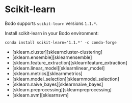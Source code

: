 # Scikit-learn

Bodo supports `scikit-learn` versions `1.1.*`.

Install scikit-learn in your Bodo environment:

```shell
conda install scikit-learn='1.1.*' -c conda-forge
```

<div class="grid cards" markdown>

- [sklearn.cluster][sklearncluster-clustering]
- [sklearn.ensemble][sklearnensemble]
- [sklearn.feature_extraction][sklearnfeature_extraction]
- [sklearn.linear_model][sklearnlinear_model]
- [sklearn.metrics][sklearnmetrics]
- [sklearn.model_selection][sklearnmodel_selection]
- [sklearn.naive_bayes][sklearnnaive_bayes]
- [sklearn.preprocessing][sklearnpreprocessing]
- [sklearn.svm][sklearnsvm]

</div>
